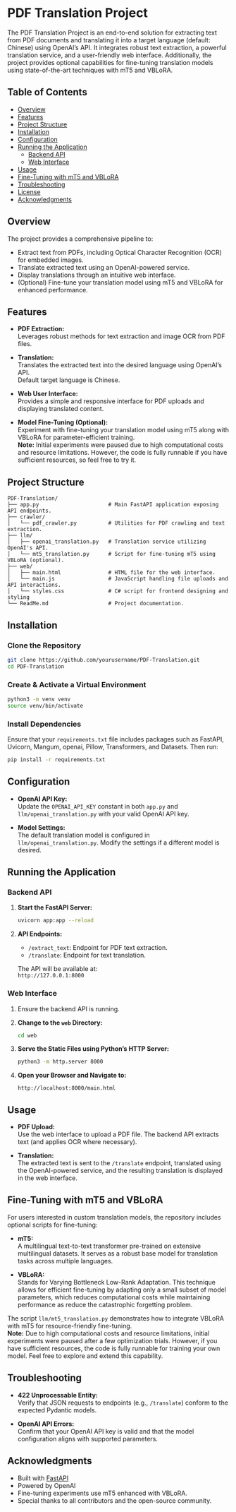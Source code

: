 # PDF Translation Project

The PDF Translation Project is an end-to-end solution for extracting text from PDF documents and translating it into a target language (default: Chinese) using OpenAI’s API. It integrates robust text extraction, a powerful translation service, and a user-friendly web interface. Additionally, the project provides optional capabilities for fine-tuning translation models using state-of-the-art techniques with mT5 and VBLoRA.

## Table of Contents

- [Overview](#overview)
- [Features](#features)
- [Project Structure](#project-structure)
- [Installation](#installation)
- [Configuration](#configuration)
- [Running the Application](#running-the-application)
  - [Backend API](#backend-api)
  - [Web Interface](#web-interface)
- [Usage](#usage)
- [Fine-Tuning with mT5 and VBLoRA](#fine-tuning-with-mt5-and-vblora)
- [Troubleshooting](#troubleshooting)
- [License](#license)
- [Acknowledgments](#acknowledgments)

## Overview

The project provides a comprehensive pipeline to:

- Extract text from PDFs, including Optical Character Recognition (OCR) for embedded images.
- Translate extracted text using an OpenAI-powered service.
- Display translations through an intuitive web interface.
- (Optional) Fine-tune your translation model using mT5 and VBLoRA for enhanced performance.

## Features

- **PDF Extraction:**  
  Leverages robust methods for text extraction and image OCR from PDF files.
  
- **Translation:**  
  Translates the extracted text into the desired language using OpenAI’s API.  
  Default target language is Chinese.
  
- **Web User Interface:**  
  Provides a simple and responsive interface for PDF uploads and displaying translated content.
  
- **Model Fine-Tuning (Optional):**  
  Experiment with fine-tuning your translation model using mT5 along with VBLoRA for parameter-efficient training.  
  **Note:** Initial experiments were paused due to high computational costs and resource limitations. However, the code is fully runnable if you have sufficient resources, so feel free to try it.

## Project Structure

```
PDF-Translation/
├── app.py                      # Main FastAPI application exposing API endpoints.
├── crawler/
│   └── pdf_crawler.py          # Utilities for PDF crawling and text extraction.
├── llm/
│   ├── openai_translation.py   # Translation service utilizing OpenAI's API.
│   └── mt5_translation.py      # Script for fine-tuning mT5 using VBLoRA (optional).
├── web/
│   ├── main.html               # HTML file for the web interface.
│   └── main.js                 # JavaScript handling file uploads and API interactions.
│   └── styles.css              # C# script for frontend designing and styling
└── ReadMe.md                   # Project documentation.
```

## Installation

### Clone the Repository

```bash
git clone https://github.com/yourusername/PDF-Translation.git
cd PDF-Translation
```

### Create & Activate a Virtual Environment

```bash
python3 -m venv venv
source venv/bin/activate
```

### Install Dependencies

Ensure that your `requirements.txt` file includes packages such as FastAPI, Uvicorn, Mangum, openai, Pillow, Transformers, and Datasets. Then run:

```bash
pip install -r requirements.txt
```

## Configuration

- **OpenAI API Key:**  
  Update the `OPENAI_API_KEY` constant in both `app.py` and `llm/openai_translation.py` with your valid OpenAI API key.

- **Model Settings:**  
  The default translation model is configured in `llm/openai_translation.py`. Modify the settings if a different model is desired.

## Running the Application

### Backend API

1. **Start the FastAPI Server:**

   ```bash
   uvicorn app:app --reload
   ```

2. **API Endpoints:**

   - `/extract_text`: Endpoint for PDF text extraction.
   - `/translate`: Endpoint for text translation.

   The API will be available at:  
   `http://127.0.0.1:8000`

### Web Interface

1. Ensure the backend API is running.
2. **Change to the `web` Directory:**

   ```bash
   cd web
   ```

3. **Serve the Static Files using Python’s HTTP Server:**

   ```bash
   python3 -m http.server 8000
   ```

4. **Open your Browser and Navigate to:**

   ```
   http://localhost:8000/main.html
   ```

## Usage

- **PDF Upload:**  
  Use the web interface to upload a PDF file. The backend API extracts text (and applies OCR where necessary).

- **Translation:**  
  The extracted text is sent to the `/translate` endpoint, translated using the OpenAI-powered service, and the resulting translation is displayed in the web interface.

## Fine-Tuning with mT5 and VBLoRA

For users interested in custom translation models, the repository includes optional scripts for fine-tuning:

- **mT5:**  
  A multilingual text-to-text transformer pre-trained on extensive multilingual datasets. It serves as a robust base model for translation tasks across multiple languages.

- **VBLoRA:**  
  Stands for Varying Bottleneck Low-Rank Adaptation. This technique allows for efficient fine-tuning by adapting only a small subset of model parameters, which reduces computational costs while maintaining performance as reduce the catastrophic forgetting problem.

The script `llm/mt5_translation.py` demonstrates how to integrate VBLoRA with mT5 for resource-friendly fine-tuning.  
**Note:** Due to high computational costs and resource limitations, initial experiments were paused after a few optimization trials. However, if you have sufficient resources, the code is fully runnable for training your own model. Feel free to explore and extend this capability.

## Troubleshooting

- **422 Unprocessable Entity:**  
  Verify that JSON requests to endpoints (e.g., `/translate`) conform to the expected Pydantic models.

- **OpenAI API Errors:**  
  Confirm that your OpenAI API key is valid and that the model configuration aligns with supported parameters.

## Acknowledgments

- Built with [FastAPI](https://fastapi.tiangolo.com/)
- Powered by OpenAI
- Fine-tuning experiments use mT5 enhanced with VBLoRA.
- Special thanks to all contributors and the open-source community.
